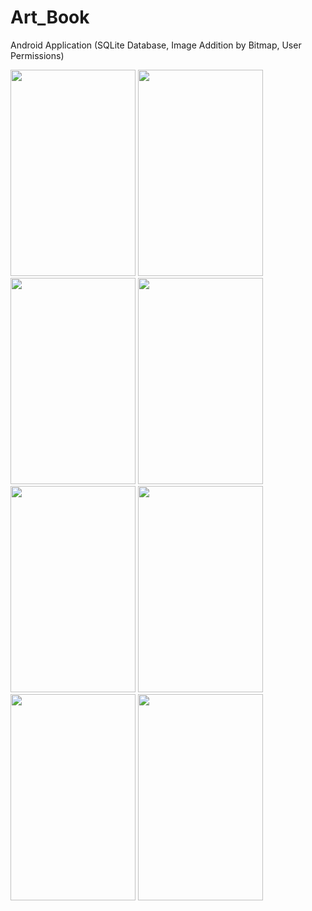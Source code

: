 # Art_Book

Android Application (SQLite Database, Image Addition by Bitmap, User Permissions)

<img src="https://user-images.githubusercontent.com/27291967/73092341-7d628000-3eed-11ea-88f4-78b76a8e70ff.png" width=200 height=330>

<img src="https://user-images.githubusercontent.com/27291967/73092359-85222480-3eed-11ea-9b1a-24d6066a2cd6.png" width=200 height=330>

<img src="https://user-images.githubusercontent.com/27291967/73092371-8bb09c00-3eed-11ea-8eb6-b9cb8da5d284.png" width=200 height=330>

<img src="https://user-images.githubusercontent.com/27291967/73092386-923f1380-3eed-11ea-8ceb-24fc913a6fcf.png" width=200 height=330>

<img src="https://user-images.githubusercontent.com/27291967/73092772-450f7180-3eee-11ea-8257-354292f2c30f.png" width=200 height=330>

<img src="https://user-images.githubusercontent.com/27291967/73092778-45a80800-3eee-11ea-99ba-6309732486df.png" width=200 height=330>

<img src="https://user-images.githubusercontent.com/27291967/73092781-45a80800-3eee-11ea-8aa5-a3bd246bb48c.png" width=200 height=330>

<img src="https://user-images.githubusercontent.com/27291967/73092784-46409e80-3eee-11ea-813e-10f17434e571.png" width=200 height=330>
